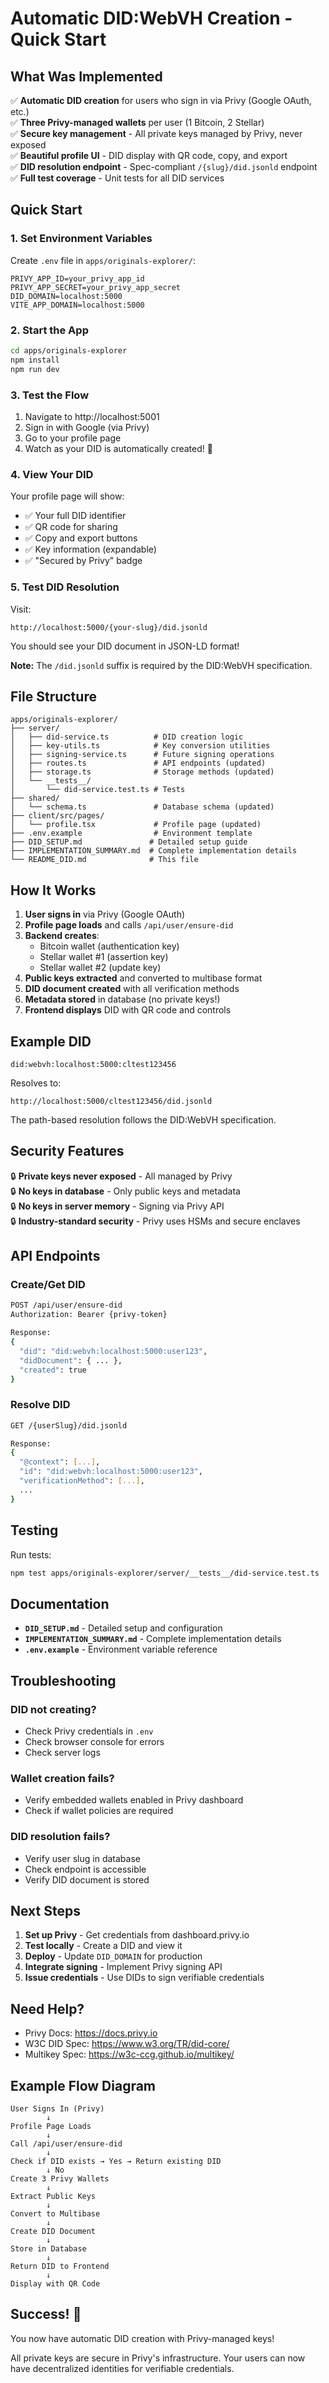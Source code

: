 # Automatic DID:WebVH Creation - Quick Start

## What Was Implemented

✅ **Automatic DID creation** for users who sign in via Privy (Google OAuth, etc.)  
✅ **Three Privy-managed wallets** per user (1 Bitcoin, 2 Stellar)  
✅ **Secure key management** - All private keys managed by Privy, never exposed  
✅ **Beautiful profile UI** - DID display with QR code, copy, and export  
✅ **DID resolution endpoint** - Spec-compliant `/{slug}/did.jsonld` endpoint  
✅ **Full test coverage** - Unit tests for all DID services  

## Quick Start

### 1. Set Environment Variables

Create `.env` file in `apps/originals-explorer/`:

```env
PRIVY_APP_ID=your_privy_app_id
PRIVY_APP_SECRET=your_privy_app_secret
DID_DOMAIN=localhost:5000
VITE_APP_DOMAIN=localhost:5000
```

### 2. Start the App

```bash
cd apps/originals-explorer
npm install
npm run dev
```

### 3. Test the Flow

1. Navigate to http://localhost:5001
2. Sign in with Google (via Privy)
3. Go to your profile page
4. Watch as your DID is automatically created! 🎉

### 4. View Your DID

Your profile page will show:
- ✅ Your full DID identifier
- ✅ QR code for sharing
- ✅ Copy and export buttons
- ✅ Key information (expandable)
- ✅ "Secured by Privy" badge

### 5. Test DID Resolution

Visit:
```
http://localhost:5000/{your-slug}/did.jsonld
```

You should see your DID document in JSON-LD format!

**Note:** The `/did.jsonld` suffix is required by the DID:WebVH specification.

## File Structure

```
apps/originals-explorer/
├── server/
│   ├── did-service.ts          # DID creation logic
│   ├── key-utils.ts            # Key conversion utilities
│   ├── signing-service.ts      # Future signing operations
│   ├── routes.ts               # API endpoints (updated)
│   ├── storage.ts              # Storage methods (updated)
│   └── __tests__/
│       └── did-service.test.ts # Tests
├── shared/
│   └── schema.ts               # Database schema (updated)
├── client/src/pages/
│   └── profile.tsx             # Profile page (updated)
├── .env.example                # Environment template
├── DID_SETUP.md               # Detailed setup guide
├── IMPLEMENTATION_SUMMARY.md  # Complete implementation details
└── README_DID.md              # This file
```

## How It Works

1. **User signs in** via Privy (Google OAuth)
2. **Profile page loads** and calls `/api/user/ensure-did`
3. **Backend creates**:
   - Bitcoin wallet (authentication key)
   - Stellar wallet #1 (assertion key)
   - Stellar wallet #2 (update key)
4. **Public keys extracted** and converted to multibase format
5. **DID document created** with all verification methods
6. **Metadata stored** in database (no private keys!)
7. **Frontend displays** DID with QR code and controls

## Example DID

```
did:webvh:localhost:5000:cltest123456
```

Resolves to:
```
http://localhost:5000/cltest123456/did.jsonld
```

The path-based resolution follows the DID:WebVH specification.

## Security Features

🔒 **Private keys never exposed** - All managed by Privy  
🔒 **No keys in database** - Only public keys and metadata  
🔒 **No keys in server memory** - Signing via Privy API  
🔒 **Industry-standard security** - Privy uses HSMs and secure enclaves  

## API Endpoints

### Create/Get DID
```bash
POST /api/user/ensure-did
Authorization: Bearer {privy-token}

Response:
{
  "did": "did:webvh:localhost:5000:user123",
  "didDocument": { ... },
  "created": true
}
```

### Resolve DID
```bash
GET /{userSlug}/did.jsonld

Response:
{
  "@context": [...],
  "id": "did:webvh:localhost:5000:user123",
  "verificationMethod": [...],
  ...
}
```

## Testing

Run tests:
```bash
npm test apps/originals-explorer/server/__tests__/did-service.test.ts
```

## Documentation

- **`DID_SETUP.md`** - Detailed setup and configuration
- **`IMPLEMENTATION_SUMMARY.md`** - Complete implementation details
- **`.env.example`** - Environment variable reference

## Troubleshooting

### DID not creating?
- Check Privy credentials in `.env`
- Check browser console for errors
- Check server logs

### Wallet creation fails?
- Verify embedded wallets enabled in Privy dashboard
- Check if wallet policies are required

### DID resolution fails?
- Verify user slug in database
- Check endpoint is accessible
- Verify DID document is stored

## Next Steps

1. **Set up Privy** - Get credentials from dashboard.privy.io
2. **Test locally** - Create a DID and view it
3. **Deploy** - Update `DID_DOMAIN` for production
4. **Integrate signing** - Implement Privy signing API
5. **Issue credentials** - Use DIDs to sign verifiable credentials

## Need Help?

- Privy Docs: https://docs.privy.io
- W3C DID Spec: https://www.w3.org/TR/did-core/
- Multikey Spec: https://w3c-ccg.github.io/multikey/

## Example Flow Diagram

```
User Signs In (Privy)
        ↓
Profile Page Loads
        ↓
Call /api/user/ensure-did
        ↓
Check if DID exists → Yes → Return existing DID
        ↓ No
Create 3 Privy Wallets
        ↓
Extract Public Keys
        ↓
Convert to Multibase
        ↓
Create DID Document
        ↓
Store in Database
        ↓
Return DID to Frontend
        ↓
Display with QR Code
```

## Success! 🎉

You now have automatic DID creation with Privy-managed keys!

All private keys are secure in Privy's infrastructure.
Your users can now have decentralized identities for verifiable credentials.
